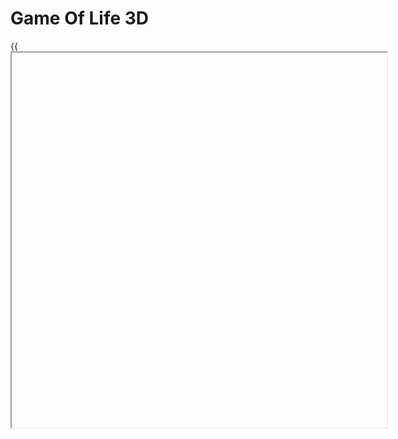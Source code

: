 # Game Of Life 3D

{{<iframe id="gameoflife" site="https://ycuervob.github.io/gameoflife/" width="600px" height="600px" >}}

{{< details title="sketch.js" open=false >}}
{{< highlight JavaScript >}}

let easycam;
let matrixSize = 40;
let cubeSize = 10;
let update = false;
let matrix = [];
let maxAliveCubes = 1000;  // Establece el límite máximo de cubos vivos
let myshader;
let angle, concentration;
let position;
let state;
let brush;
let record;
let myFont;
let points = [];
let mystatuselemnt;
let providedkernel;
let bg;
let boxColor;
let ambient;
let spaceTexture;
let spot;
let cond1 = 4;
let cond2 = 5;
let showsphere = true;
let edges = true;

let aliveCubes = 0;  // Variable para rastrear la cantidad de cubos vivos

function preload() {
// preload() runs once
bg = loadImage('space.jpg');
myFont = loadFont("https://cdnjs.cloudflare.com/ajax/libs/topcoat/0.8.0/font/SourceCodePro-Bold.otf");
}

function getTableContent() {
var table = document.getElementById("myTable");
var rows = table.getElementsByTagName("tr");
var tableContent = [];

for (var i = 1; i < rows.length; i++) {
var cells = rows[i].getElementsByTagName("td");
var rowData = [];
var subRowData = [];

    for (var j = 0; j < cells.length; j++) {
      var input = cells[j].getElementsByTagName("input")[0];
      subRowData.push([parseInt(input.value)]);

      if ((j + 1) % 3 === 0 || j === cells.length - 1) {
        rowData.push(subRowData);
        subRowData = [];
      }
    }

    tableContent.push(rowData);
}
return tableContent;
}

function setTableContent(tableContent) {
var table = document.getElementById("myTable");
var rows = table.getElementsByTagName("tr");

for (var i = 1; i < rows.length; i++) {
var rowData = tableContent[i - 1];
var cells = rows[i].getElementsByTagName("td");

    for (var j = 0; j < cells.length; j++) {
      var input = cells[j].firstChild
      input.value = rowData[Math.floor(j / 3)][j % 3][0];
    }
}
}

function binaryNoise(probability) {
return Math.random() <= probability ? 1 : 0;
}

function genMatrix() {
aliveCubes = 0;  // Reinicia la variable aliveCubes
for (let x = 0; x < matrixSize; x++) {
matrix[x] = [];
for (let y = 0; y < matrixSize; y++) {
matrix[x][y] = [];
for (let z = 0; z < matrixSize; z++) {
matrix[x][y][z] = binaryNoise(0.01); // Cambia la probabilidad aquí (0.01 = 1%)
if (matrix[x][y][z] === 1) {
aliveCubes++;
}
}
}
}
}

function updateMatrix() {
//console.log(matrix);
matrix = convolucionarMatriz(matrix);
//console.log(matrix);
}

function paintMatrix() {
if (edges){
stroke(10);
} else {
noStroke();
}

for (let x = 0; x < matrixSize; x++) {
for (let y = 0; y < matrixSize; y++) {
for (let z = 0; z < matrixSize; z++) {
if (matrix[x][y][z] === 1) {
let posX = (x - matrixSize / 2) * cubeSize;
let posY = (y - matrixSize / 2) * cubeSize;
let posZ = (z - matrixSize / 2) * cubeSize;

          push();
          translate(posX, posY, posZ);
          fill(boxColor || 255);
          
          
          box(cubeSize);
          pop();
        }
      }
    }
}
}

function setup() {
createCanvas(window.innerWidth, window.innerHeight, WEBGL);
textFont(myFont, 20);
mystatuselemnt = document.getElementById("mystatus");
easycam = createEasyCam({ distance: 1 });
genMatrix();
providedkernel = getTableContent();
}

function resizepcanvas() {
resizeCanvas(window.innerWidth, window.innerHeight);
easycam = createEasyCam({ distance: 1 });
}

function draw() {
background(0);
ambientLight(ambient || 25);
directionalLight(color(spot || 255), createVector(1, 1, 1)); // Establecer la dirección de la luz hacia arriba

// compute current camera position in world space:
//const position = treeLocation([0, 0, 0], { from: Tree.EYE, to: Tree.WORLD });


if (update) {
updateMatrix(); // Actualizar la matriz
}

paintMatrix();

// Aplicar la textura a la esfera
texture(bg);
noStroke();

if(showsphere){
sphere(cubeSize * matrixSize * 2);
}
mystatuselemnt.innerHTML = `<p style="color:${frameRate() < 15 ? "red" : "green"}">Frame Count: ${frameRate().toFixed(4)}</p><p>Cubes: ${aliveCubes}</p><p style="${update ? "color:green" : "color:red"}">Status: ${update ? "Running" : "Stopped"}</p>`;
}

function keyPressed() {
if (keyCode === 32) {
maxAliveCubes = Math.random() * 1000;
genMatrix();
} else if (keyCode === 67) {
update = !update;
}
}

function updatekernel() {
providedkernel = getTableContent();
displaySuccessMessage("Kernel updated");
}

function resetKernel() {
providedkernel = [
[[[1], [1], [1]], [[1], [1], [1]], [[1], [1], [1]]],
[[[1], [1], [1]], [[1], [0], [1]], [[1], [1], [1]]],
[[[1], [1], [1]], [[1], [1], [1]], [[1], [1], [1]]]
];
setTableContent(providedkernel);
displaySuccessMessage("Kernel has been reset");
}

function displaySuccessMessage(msg) {
document.getElementById("message").innerHTML = msg;
document.getElementById("message").toggleAttribute("hidden");
setTimeout(() => {
document.getElementById("message").toggleAttribute("hidden");
}, 2000);
}

function convolucionarMatriz(matrizEntrada) {
aliveCubes = 0;  // Reinicia la variable aliveCubes
const flattenedArray = matrizEntrada.flat().flat(); // Obtener un arreglo plano
const typedArray = new Float32Array(flattenedArray); // Especificar el tipo de datos
const shape = [matrizEntrada.length, matrizEntrada[0].length, matrizEntrada[0][0].length];
const binaryMatrix = tf.tensor3d(typedArray, shape, 'float32'); // Crear tensor especificando el tipo
const kernel = tf.tensor4d(providedkernel);
const N = matrizEntrada.length;
const expandedBinaryMatrix = binaryMatrix.expandDims(-1);
const expandedKernel = kernel.expandDims(-1);
const binaryMatrixFloat = tf.cast(expandedBinaryMatrix, 'float32');
const kernelFloat = tf.cast(expandedKernel, 'float32');
const convolved = tf.conv3d(binaryMatrixFloat, kernelFloat, [1, 1, 1], 'same');

let newmatriz = convolved.arraySync();

const matrizConvertida = newmatriz.map(row => row.map(column => column.map(
item => {
if ((item[0] == cond1 || item[0] == cond2)) {
return 1;
} else {
return 0;
}
}
)
)
);

// Copiar la matriz original
const matrizOpuesta = JSON.parse(JSON.stringify(matrizConvertida));

// Cambiar las caras opuestas
for (let i = 0; i < N; i++) {
for (let j = 0; j < N; j++) {
// Cambiar las caras superior e inferior
const tempSuperior = matrizOpuesta[i][j][0];
matrizOpuesta[i][j][0] = matrizOpuesta[i][j][N - 1];
matrizOpuesta[i][j][N - 1] = tempSuperior;

      // Cambiar las caras izquierda y derecha
      const tempIzquierda = matrizOpuesta[i][0][j];
      matrizOpuesta[i][0][j] = matrizOpuesta[i][N - 1][j];
      matrizOpuesta[i][N - 1][j] = tempIzquierda;

      // Cambiar las caras frontal y trasera
      const tempFrontal = matrizOpuesta[0][i][j];
      matrizOpuesta[0][i][j] = matrizOpuesta[N - 1][i][j];
      matrizOpuesta[N - 1][i][j] = tempFrontal;
    }
}


binaryMatrix.dispose();
kernel.dispose();
expandedBinaryMatrix.dispose();
expandedKernel.dispose();
binaryMatrixFloat.dispose();
kernelFloat.dispose();
convolved.dispose();


return matrizOpuesta;
}

function toggleTable() {
document.getElementById("container").classList.toggle("show");
}

function closeModal() {
document.getElementById('mymodal').toggleAttribute('hidden')
}

function startStop() {
update = !update;
let butn = document.getElementById('star-stop');
butn.innerHTML = update ? 'Stop' : 'Start';
butn.classList.toggle('btn-danger');
}

function reset() {
genMatrix();
}

function updateColor() {
boxColor = document.getElementById('colorPicker').value;
}

function updateColorAmbient() {
ambient = document.getElementById('colorPickerAmbient').value;
}

function updateColorSpot() {
spot = document.getElementById('colorPickerSpot').value;
}

function updateMatrixSize() {
matrixSize = document.getElementById('matrixSizeInput').value;
matrix = [];
genMatrix();
displaySuccessMessage("Matrix size updated");
}

function adyajentcond1() {
cond1 = document.getElementById('cond1').value;
displaySuccessMessage("Condition 1 updated");
}

function adyajentcond2() {
cond2 = document.getElementById('cond2').value;
displaySuccessMessage("Condition 2 updated");
}

function toggleFullScreen() {
var elem = document.documentElement;

if (elem.requestFullscreen) {
if (document.fullscreenElement) {
document.exitFullscreen();
} else {
elem.requestFullscreen();
}
} else if (elem.mozRequestFullScreen) { // Firefox
if (document.mozFullScreen) {
document.mozCancelFullScreen();
} else {
elem.mozRequestFullScreen();
}
} else if (elem.webkitRequestFullscreen) { // Chrome, Safari, and Opera
if (document.webkitFullscreenElement) {
document.webkitExitFullscreen();
} else {
elem.webkitRequestFullscreen();
}
} else if (elem.msRequestFullscreen) { // IE/Edge
if (document.msFullscreenElement) {
document.msExitFullscreen();
} else {
elem.msRequestFullscreen();
}
}

resizepcanvas();
}

function updateShowSphere() {
document.getElementById('text-show-sphere').innerHTML = showsphere ? 'Hide Sphere' : 'Show Sphere';
showsphere = !showsphere;
}

function updateShowEdges() {
document.getElementById('text-show-edges').innerHTML = true ? 'Hide Edges' : 'Show Edges';
edges = !edges;
}

{{< /highlight >}}
{{< /details >}}



{{< details title="index.html" open=false >}}
{{< highlight JavaScript >}}

<!DOCTYPE html>
<html>

<head>
  <script src="https://cdnjs.cloudflare.com/ajax/libs/p5.js/1.0.0/p5.js"></script>
  <script src="https://freshfork.github.io/p5.EasyCam/p5.easycam.js"></script>
  <script src="https://cdn.jsdelivr.net/gh/VisualComputing/p5.treegl/p5.treegl.min.js"></script>
  <script src="https://cdn.jsdelivr.net/npm/@tensorflow/tfjs@latest/dist/tf.min.js"></script>
  <script src="sketch.js"></script>
  <title>Game Of Life 3D</title>
  <link rel="stylesheet" href="https://stackpath.bootstrapcdn.com/bootstrap/4.3.1/css/bootstrap.min.css">
  <link rel="stylesheet" type="text/css" href="style.css">
  <meta charset="utf-8" />
</head>

<body onresize="resizepcanvas()">

  <div id="mymodal" class="modal-dialog" role="document">
    <div class="modal-content">
      <div class="modal-header">
        <h5 class="modal-title" id="exampleModalLabel">Welcome to the Game of Life</h5>
        <button type="button" class="close" data-dismiss="modal" aria-label="Close" onclick="closeModal();">
          <span aria-hidden="true">&times;</span>
        </button>
      </div>
      <div class="modal-body">
        <p>Press the <span style=" font-weight: bold;">Space Bar</span> key to restart the game and generate a new
          world.</p>
        <p>To start or stop the simulation, simply press the <span style=" font-weight: bold;">C</span> key.</p>
      </div>
    </div>
  </div>

  <div id="message" class="alert alert-success" role="alert" hidden>
    This is a success alert—check it out!
  </div>

  <div class="floating-bubble" onclick="toggleTable()">Options</div>
  <div id="mystatus"></div>
  <div id="status-buttons">
    <button id="star-stop" type="button" class="btn btn-success" onclick="startStop()">Start</button>
    <button id="reset" type="button" class="btn btn-warning" onclick="reset()">Reset</button>
    <button id="full-screen-button" type="button" class="btn btn-primary" onclick="toggleFullScreen()">Full
      Screen</button>
  </div>



  <div id="container" class="container">
    <h1>Convolution Matrix</h1>
    <table id="myTable" class="table table-bordered">
      <thead class="thead-light">
        <tr>
          <th>Col 1</th>
          <th>Col 2</th>
          <th>Col 3</th>
          <th>Col 4</th>
          <th>Col 5</th>
          <th>Col 6</th>
          <th>Col 7</th>
          <th>Col 8</th>
          <th>Col 9</th>
        </tr>
      </thead>
      <tbody>
        <tr>
          <td><input type="number" value="1" class="form-control"></td>
          <td><input type="number" value="1" class="form-control"></td>
          <td><input type="number" value="1" class="form-control"></td>
          <td><input type="number" value="1" class="form-control"></td>
          <td><input type="number" value="1" class="form-control"></td>
          <td><input type="number" value="1" class="form-control"></td>
          <td><input type="number" value="1" class="form-control"></td>
          <td><input type="number" value="1" class="form-control"></td>
          <td><input type="number" value="1" class="form-control"></td>
        </tr>
        <tr>
          <td><input type="number" value="1" class="form-control"></td>
          <td><input type="number" value="1" class="form-control"></td>
          <td><input type="number" value="1" class="form-control"></td>
          <td><input type="number" value="1" class="form-control"></td>
          <td><input type="number" value="0" class="form-control"></td>
          <td><input type="number" value="1" class="form-control"></td>
          <td><input type="number" value="1" class="form-control"></td>
          <td><input type="number" value="1" class="form-control"></td>
          <td><input type="number" value="1" class="form-control"></td>
        </tr>
        <tr>
          <td><input type="number" value="1" class="form-control"></td>
          <td><input type="number" value="1" class="form-control"></td>
          <td><input type="number" value="1" class="form-control"></td>
          <td><input type="number" value="1" class="form-control"></td>
          <td><input type="number" value="1" class="form-control"></td>
          <td><input type="number" value="1" class="form-control"></td>
          <td><input type="number" value="1" class="form-control"></td>
          <td><input type="number" value="1" class="form-control"></td>
          <td><input type="number" value="1" class="form-control"></td>
        </tr>
        <!-- Repite las filas restantes -->
      </tbody>
    </table>
    <div>
      <button type="button" class="btn btn-warning" onclick="resetKernel()">Reset Kernel</button>
      <button type="button" class="btn btn-success" onclick="updatekernel()">Apply Kernel</button>
    </div>
    <div class="color-ambient">
      <span class="text-options">Color box: </span>
      <input type="color" id="colorPicker" onchange="updateColor()" value="#ffffff">
      <span class="text-options">Color ambient: </span>
      <input type="color" id="colorPickerAmbient" onchange="updateColorAmbient()" value="#191919">
      <span class="text-options">Spot ligh color: </span>
      <input type="color" id="colorPickerSpot" onchange="updateColorSpot()" value="#ffffff">
    </div>
    <div class="color-ambient">
      <span class="text-options">Matrix size: </span>
      <input type="number" id="matrixSizeInput" value="40">
      <button type="button" class="btn btn-primary" onclick="updateMatrixSize()">Apply</button>
      <span class="text-options-warning">A high number is not recommended.</span>
    </div>
    <div class="color-ambient">
      <span class="text-options">Adjacent game conditions: </span>
      <select id="cond1" class="form-select" onchange="adyajentcond1()" aria-label="Selection of condition">
        <option value="1">1</option>
        <option value="2">2</option>
        <option value="3">3</option>
        <option value="4" selected>4</option>
        <option value="5">5</option>
        <option value="6">6</option>
        <option value="7">7</option>
        <option value="8">8</option>
        <option value="9">9</option>
      </select>
      <span class="text-options">and </span>
      <select id="cond2" class="form-select" onchange="adyajentcond2()" aria-label="Selection of condition">
        <option value="1">1</option>
        <option value="2">2</option>
        <option value="3">3</option>
        <option value="4">4</option>
        <option value="5" selected>5</option>
        <option value="6">6</option>
        <option value="7">7</option>
        <option value="8">8</option>
        <option value="9">9</option>
      </select>
    </div>
    <div class="color-ambient">
      <span id="text-show-sphere" class="text-options">Show Sphere: </span>
      <input type="checkbox" id="showSphere" onchange="updateShowSphere()" checked>
      <span id="text-show-edges" class="text-options">Show edges: </span>
      <input type="checkbox" id="showEdges" onchange="updateShowEdges()" checked>
    </div>
  </div>

</body>

</html>

{{< /highlight >}}
{{< /details >}}

### Links of interest

* [Complete code of the project here](https://github.com/ycuervob/gameoflife/)
* [GitHub page of the code here](https://ycuervob.github.io/gameoflife/)

## About the project

### The game of life
The Game of Life is a cellular automaton devised by the British mathematician John Horton Conway in 1970. It is a mathematical game that simulates the evolution of a grid of cells based on a set of simple rules. Despite its simplicity, the Game of Life exhibits complex and fascinating patterns.

The game is played on a two-dimensional grid, where each cell can be in one of two states: alive or dead. The state of each cell is determined by its neighboring cells. The rules for the evolution of the game are as follows:

1. Any live cell with fewer than two live neighbors dies, as if by underpopulation.
2. Any live cell with two or three live neighbors lives on to the next generation.
3. Any live cell with more than three live neighbors dies, as if by overpopulation.
4. Any dead cell with exactly three live neighbors becomes a live cell, as if by reproduction.

These rules are applied simultaneously to every cell in the grid, creating a new generation. The process is repeated indefinitely, and the patterns that emerge can be highly complex and intricate.

The Game of Life is not considered a conventional game, as it does not have any players or winning conditions. It is more accurately described as a "zero-player game" or a simulation. The initial state of the grid, often called the "seed," is set by the user or generated randomly. From there, the evolution of the grid is determined solely by the rules of the game.

The Game of Life has captured the interest of mathematicians, computer scientists, and enthusiasts alike due to its ability to generate intricate and unexpected patterns. It has been studied extensively and has revealed interesting properties, including patterns that oscillate, move, replicate, or even create structures like gliders and spaceships.

### Inspiration
In his influential book "El mundo como obra de arte: En busca del diseño profundo de la naturaleza" renowned American physicist Professor Frank Wilczek presents a fascinating exploration of projections of dimensional and extradimensional spaces. Throughout its pages, the author invites us to embark on an intellectual journey that transcends the limits of reality as we know it.

In this captivating work, Wilczek emphasizes the importance of understanding how dimensions function and manifest in the universe. Through cutting-edge examples and theories, the author delves into the possibility of the existence of additional dimensions beyond the three that we commonly perceive. With exceptional mastery, he demonstrates how these additional dimensions could manifest and how we could potentially interact with them in the tangible world.

One of the most intriguing questions addressed in the book is the possibility of coexistence with beings that have more than three dimensions in our three-dimensional world. Wilczek challenges us to imagine and explore how these beings could interact with us, how they would perceive reality, and how their existence could influence our environment. Through his analysis, the professor encourages us to expand our mental horizons and consider new perspectives on the nature of reality itself.

From these considerations arises the mention of John Horton Conway's Game of Life, a mathematician's game mentioned earlier. This influential game in various fields of science is presented on a two-dimensional grid, which can be seen as a projection of a higher dimension. In a finite world, the Game of Life behaves as a grid unfolded in a three-dimensional world. When finite automata move upwards to the boundary of the two-dimensional grid, they reappear at the bottom of the grid. The same occurs when they move to the right (or left), and the automaton reappears on the other side of the grid, almost teleporting. However, for Professor Wilczek, this phenomenon occurs because the plane of the game, as we know it, is actually a projection of a higher-dimensional figure.

The projections of figures from one dimension to another are extremely useful in various applications. A notable example is taking the planet Earth, with all its roads and locations, and representing it on a three-dimensional sphere, and then projecting it onto a two-dimensional plane, which facilitates navigation through systems like GPS.

<div>
<p style="text-align: center;">Figure 1: Example of a map projection where the reference surface with geographic coordinates (f,l) is projected onto the 2D mapping plane with 2D Cartesian coordinates (x, y).</p>
<img style="display: block;margin-left: auto; margin-right: auto;width: 50%;" id="classigConvolution" src="/showcase/sketches/mapProjection.png" width="500" height="auto">
<p style="font-size: 10px">Source: <a target="_blank" href="https://kartoweb.itc.nl/geometrics/Map%20projections/body.htm">https://kartoweb.itc.nl/geometrics/Map%20projections/body.htm</a></p>
</div>

This projection process presents a fundamental challenge: how to accurately represent a curved surface on a plane without distorting the geographic information too much. Throughout history, numerous cartographic projections have been developed, each with its advantages and limitations.

In the context of GPS navigation, specific cartographic projections are used to represent the Earth's surface on a two-dimensional plane. Among the most common projections are the Mercator projection and the Robinson projection. The Mercator projection is widely used due to its ability to preserve angles and facilitate maritime navigation, although it tends to distort areas near the poles. On the other hand, the Robinson projection seeks a balance between shape and size of regions, making it more suitable for the global representation of the Earth.

In the Game of Life, a similar process takes place, where it is important to understand that the automata do not actually teleport, but rather move on a three-dimensional structure. In this case, the plane they operate on is a torus, a donut-shaped object, where the automata move in circular trajectories inward and outward (not up and down), as well as around the surface of the torus (not from left to right).

This peculiar configuration gives rise to interesting and recurring patterns in the Game of Life. As the automata interact and reproduce according to the rules of the game, patterns emerge that evolve over time. These patterns can take on complex geometric forms, such as static blocks, periodic oscillators, or even space-faring ships that move around the torus.
<div>
<p style="text-align: center;">Figure 2: Game of life torus - basic animation</p>
<div class="row" style="display: flex;height: auto;width: 100%">
  <div style="float: left;width: 50%">
    <img style="display: block;margin-left: auto; margin-right: auto;width: 100%;" id="classigConvolution" src="/showcase/sketches/game_of_life_2d.gif" width="auto" height="10px">
  </div>
  <div style="background-color: #fbfbfb;width: 50%;float: left;display: flex;align-items: center;">
    <img style="display: block;margin-left: auto; margin-right: auto;width: 100%;" id="classigConvolution" src="/showcase/sketches/game_of_life.gif" width="auto" height="10px">
  </div>
</div>

</div>

<p style="font-size: 10px">Source: <a target="_blank" href="https://www.youtube.com/watch?v=FRclzGILg74">https://www.youtube.com/watch?v=FRclzGILg74</a></p>

The topology of the torus introduces a notion of finite boundaries in this simulated world, as the automata cannot escape the torus or indefinitely move in a particular direction. This creates a confined yet dynamic environment, where patterns evolve and develop within the limits of the torus.

The Game of Life is a fascinating example of how a mathematical structure like a torus can influence the dynamics and emerging patterns of a system. Through observation and experimentation, we can appreciate the various shapes and behaviors that arise in this three-dimensional virtual world and explore the broader implications of geometry in the evolution of automata.

With the projections clear, now the same phenomenon will be applied to the development of a Game of Life that operates in three dimensions on its own (adding diagonal and forward-backward movements). This means that this new Game of Life is a projection of a four-dimensional figure. By extrapolating the Game of Life in two dimensions, the original game will be given a torus shape, where automata that travel forward will teleport backward, and vice versa. Thus, an additional original figure of one dimension is introduced to the torus, creating a hyper-torus (a torus in four dimensions), visible in a three-dimensional world as:

<p style="text-align: center;">Figure 3: 4D Hyper-torus visualization as a 3D object</p>
<img style="display: block;margin-left: auto; margin-right: auto;width: 100%;" id="classigConvolution" src="/showcase/sketches/hyper_torus.gif" width="auto" height="10px">
<p style="font-size: 10px">Source: <a target="_blank" href="https://www.youtube.com/watch?v=C5qwBpAqTUs">https://www.youtube.com/watch?v=C5qwBpAqTUs</a></p>

When closely examining the movement within a hyper-torus, a fascinating property is revealed: when an object attempts to exit this three-dimensional representation of a four-dimensional object, it returns to itself and maintains internal movement within its own space. This characteristic resembles the dynamics observed in the original game, where finite automata exist in a limited yet freely moving world.

The concept of the hyper-torus, also known as a torus in four dimensions, expands our understanding of geometry and invites us to explore the limits of our spatial perception. In this configuration, the hyper-torus exhibits complex trajectories and self-contained movement, implying continuous and recurrent interaction within its own dimensions.

Similar to the Game of Life, where finite automata can move freely within a bounded environment, objects existing in the hyper-torus also experience a sense of freedom within their multidimensional space. Although confined within the limits of the three-dimensional representation, their internal movement unfolds in multiple directions, creating a dynamic and continuous dance within the hyper-torus.

This exploration of geometry and the representation of four-dimensional objects leads us to reflect on the possibilities and challenges posed by understanding reality beyond our limited perceptual dimensions. The study of the hyper-torus and its intrinsic movement encourages us to consider the implications of higher dimensions and how they influence the dynamics and interactions of objects.

## Three.js

Three.js is a JavaScript library that is utilized in the mentioned project for rendering 3D graphics and creating interactive visualizations. It provides a set of powerful tools and functions for working with WebGL, a web-based graphics API that enables hardware-accelerated 3D rendering in modern browsers.

In the context of the project, Three.js is used to visualize the projection of the hyper-torus as a cube, which is the three-dimensional representation of the four-dimensional Game of Life. By leveraging Three.js, the project can create a dynamic and immersive environment where users can observe and interact with the evolving patterns within the hyper-torus as a cube.

With Three.js, it becomes possible to render complex geometries, apply materials and textures, manipulate camera perspectives, and add lighting effects to enhance the visual experience. The library offers a high-level abstraction, making it easier to work with 3D graphics in the browser without directly dealing with the lower-level WebGL API.

By combining TensorFlow.js for the computational aspects of the Game of Life and Three.js for the visualization, the project can provide an engaging and interactive representation of the evolution of automata within the hyper-torus. It allows users to explore the fascinating patterns and dynamics that emerge from this mathematical simulation in a visually appealing and intuitive manner.

## TensorFlow.js

The code uses TensorFlow, an open-source library for machine learning and neural networks. TensorFlow offers a wide range of tools and functionalities for building and training machine learning models.

In this case, TensorFlow is used to perform the convolution of the Game of Life matrix. Convolution is a mathematical process that combines two functions to produce a third function that represents how one function influences the other. In the context of the Game of Life, convolution is used to apply the rules of the game and determine the state of each cell in the next generation.

The code uses the convolution functionality of TensorFlow to convolve the Game of Life matrix with a specific kernel. The kernel is a three-dimensional matrix that defines the rules of survival and death for the cells in the game. Through convolution, a new matrix is obtained that represents the next generation of the game.

### Little Explannation

In two dimensions we can make a convolution like the ones shown in [masking section](/showcase/docs/shortcodes/corte_1/masking/#kernel-convolution), this kind of convolution allow us to alter an image mixing the characteristics of a convolution kernel and the image itsefl. Each operation is made over every pixel of the image making possible to change the value of the pixel according to the values of the pixel in its surroundings, an example of a single operation is shown in the next image.

<div>
<p style="text-align: center;">Figure 4: Kernel convolution</p>
<img id="classigConvolution" src="/showcase/sketches/convolution2d.png" width="auto" height="auto">
</div>

We can create a convolution in which we can count the number of one's surrounding a specific "pixel". the process shown in figure 1 is calculated throw a simple operation, basically the process consist of reshaping the values of the matrices of shape 3x3 in vectors of shape 9x1 an operate them with dot product.

{{< katex display >}}
    C_M = (1 \times 1) + (0 \times 1) + (0 \times 1) + (0 \times 1) + (1 \times 0) + (1 \times 1) + (1 \times 1) + (0 \times 1) + (0 \times 1) = 3
{{< /katex >}}

Similarly, we can extrapolate this operation in two dimensions in three dimensions as well, imagine a kernel matrix not of shape 3x3 but one of shape 3x3x3 such as the one in the Figure 2 which has ones in every postion exept for the center.

<div>
<p style="text-align: center;">Figure 5: Kernel convolution 3 dimensions</p>
<img style="display: block;margin-left: auto; margin-right: auto;width: 50%;" id="classigConvolution" src="/showcase/sketches/convolution3d.png" width="500px" height="500px">
</div>

Therefore, we can use a matrix of such characteristics to perform a similar operation like the one made in Figure 1, as shown in Figure 3.

<div>
<p style="text-align: center;">Figure 6: Convolution 3 dimensions</p>
<img  id="classigConvolution" src="/showcase/sketches/convolution3dcomplete.png" width="auto" height="auto">
</div>

### The power of TensorFlow.js

An operation like the one shown in Figure 3, can be perform by making simple steps in node js or in browsers by the use of WEBGL that help us making operations faster thanks to GPU.

```JavaScript
    const tf = require('@tensorflow/tfjs');

    // Define the binary input data
    const inputData = tf.tensor5d(
    [[[[[1, 0, 1], [0, 1, 0]], [[1, 0, 1], [0, 1, 0]]]]],
    [1, 2, 2, 2, 1] // Shape: [batch, depth, height, width, channels]
    );

    // Define the binary kernel weights
    const kernelWeights = tf.tensor5d(
    [[[[[1, 0, 1], [0, 1, 0]], [[1, 0, 1], [0, 1, 0]]]]],
    [1, 2, 2, 2, 1] // Shape: [filters, depth, height, width, channels]
    );

    // Perform the convolution
    const convOutput = tf.conv3d(inputData, kernelWeights, 1, 'valid');

    // Print the result
    convOutput.print();
```

## Conclusion
In conclusion, the Game of Life 3D project, inspired by the fascinating ideas presented in Frank Wilczek's book "El mundo como obra de arte: En busca del diseño profundo de la naturaleza," offers a captivating exploration of the intersection between mathematics, geometry, and the possibilities of higher dimensions.

By extending John Horton Conway's original Game of Life into a three-dimensional projection of a four-dimensional hyper-torus, the project pushes the boundaries of our spatial perception and invites us to contemplate the nature of reality itself. Just as Wilczek challenges us to envision beings existing in dimensions beyond our own, the Game of Life 3D provides a glimpse into a world where automata freely navigate within the confines of a toroidal structure.

Through the use of technologies such as Three.js and TensorFlow.js, the project leverages the power of web-based graphics rendering and machine learning to create an immersive and interactive experience. Users can observe and interact with the evolving patterns within the hyper-torus as a cube, gaining insights into the complex dynamics and intricate geometries that emerge.

The project serves as a testament to the profound influence of mathematics and geometry on our understanding of the universe. By exploring the behavior of automata within the hyper-torus, it sheds light on the intrinsic connections between dimensions, patterns, and the underlying fabric of reality. It encourages us to expand our mental horizons and contemplate the existence of higher dimensions that may shape our perception and interactions with the world.

In essence, the Game of Life 3D project, inspired by the visionary ideas of Frank Wilczek, not only provides an engaging and visually appealing simulation but also serves as a catalyst for deeper reflections on the nature of our reality and the hidden dimensions that may lie beyond our current understanding.

1. The Game of Life 3D project explores the fascinating possibilities of extending the traditional Game of Life to a three-dimensional space. By projecting the game onto a hyper-torus, which is a four-dimensional figure, the project introduces new dynamics and patterns that emerge from the interaction of automata within this multidimensional environment.
2. The use of Three.js, a powerful JavaScript library for 3D rendering, allows for the visualization of the hyper-torus projection as a cube. This immersive visualization enhances the user experience and provides a dynamic and interactive platform to observe and explore the evolving patterns within the Game of Life 3D.
3. TensorFlow.js, an open-source library for machine learning and neural networks, plays a crucial role in the project by performing the convolution of the Game of Life matrix. Convolution is a mathematical process used to apply the rules of the game and determine the state of each cell in the next generation. By leveraging the convolution functionality of TensorFlow.js, the project achieves efficient computation and accurate simulation of the game's evolution.
4. The concept of higher dimensions, as explored in the project, challenges our perception of reality and encourages us to think beyond our familiar three-dimensional world. By visualizing and interacting with the hyper-torus projection, we gain insights into the intricate dynamics that arise from additional dimensions and how they influence the behavior of automata in the Game of Life.
5. The Game of Life 3D project demonstrates the power of combining mathematical concepts, computational tools, and interactive visualization to create engaging simulations. It showcases the potential of using innovative approaches to explore complex systems and patterns, stimulating curiosity and deeper understanding of mathematical and scientific principles.

## References

1. Wilczek, Frank. "El mundo como obra de arte: En busca del diseño profundo de la naturaleza."
